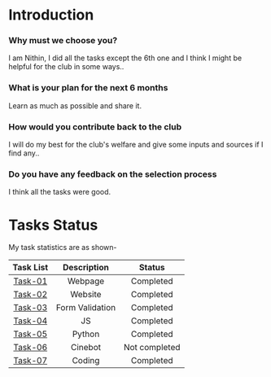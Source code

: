 # Introduction
### Why must we choose you?  
I am Nithin, I did all the tasks except the 6th one and I think I might be helpful for the club in some ways..
### What is your plan for the next 6 months  
Learn as much as possible and share it.
### How would you contribute back to the club  
I will do my best for the club's welfare and give some inputs and sources if I find any..
### Do you have any feedback on the selection process  
I think all the tasks were good.

# Tasks Status

My task statistics are as shown-

| Task List | Description | Status |
| :-:       | :-:         | :-:    |
| [Task-01](https://github.com/Nithin-2005/technity-tasks/tree/main/task-1)   | Webpage | Completed |
| [Task-02](https://github.com/Nithin-2005/technity-tasks/tree/main/task-2)   | Website | Completed |
| [Task-03](https://github.com/Nithin-2005/technity-tasks/tree/main/task-3)   | Form Validation | Completed |
| [Task-04](https://github.com/Nithin-2005/technity-tasks/tree/main/task-4)  | JS | Completed |
| [Task-05](https://github.com/Nithin-2005/technity-tasks/tree/main/task-5)   | Python | Completed |
| [Task-06](https://github.com/Nithin-2005/technity-tasks/tree/main/task-6)   | Cinebot | Not completed |
| [Task-07](https://github.com/Nithin-2005/technity-tasks/tree/main/task-7)   | Coding | Completed |

